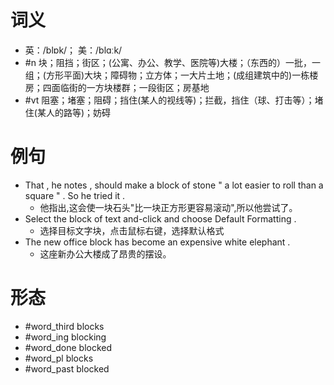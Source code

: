 # 词义
- 英：/blɒk/； 美：/blɑːk/
- #n 块；阻挡；街区；(公寓、办公、教学、医院等)大楼；（东西的）一批，一组；(方形平面)大块；障碍物；立方体；一大片土地；(成组建筑中的)一栋楼房；四面临街的一方块楼群；一段街区；房基地
- #vt 阻塞；堵塞；阻碍；挡住(某人的视线等)；拦截，挡住（球、打击等）；堵住(某人的路等)；妨碍
# 例句
- That , he notes , should make a block of stone " a lot easier to roll than a square " . So he tried it .
	- 他指出,这会使一块石头"比一块正方形更容易滚动",所以他尝试了。
- Select the block of text and-click and choose Default Formatting .
	- 选择目标文字块，点击鼠标右键，选择默认格式
- The new office block has become an expensive white elephant .
	- 这座新办公大楼成了昂贵的摆设。
# 形态
- #word_third blocks
- #word_ing blocking
- #word_done blocked
- #word_pl blocks
- #word_past blocked
